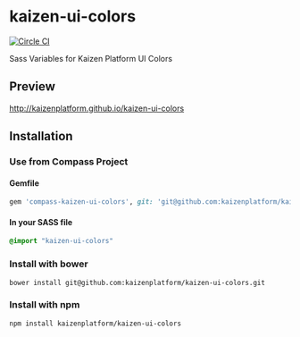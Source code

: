 kaizen-ui-colors
================

[![Circle CI](https://circleci.com/gh/kaizenplatform/kaizen-ui-colors.svg?style=svg&circle-token=2480cef0b16bd27f1a7441f0c145f53d36172458)](https://circleci.com/gh/kaizenplatform/kaizen-ui-colors)

Sass Variables for Kaizen Platform UI Colors

## Preview

http://kaizenplatform.github.io/kaizen-ui-colors

## Installation

### Use from Compass Project

#### Gemfile

```rb
gem 'compass-kaizen-ui-colors', git: 'git@github.com:kaizenplatform/kaizen-ui-colors.git'
```

#### In your SASS file

```sass
@import "kaizen-ui-colors"
```

### Install with bower

```
bower install git@github.com:kaizenplatform/kaizen-ui-colors.git
```

### Install with npm

```
npm install kaizenplatform/kaizen-ui-colors
```
